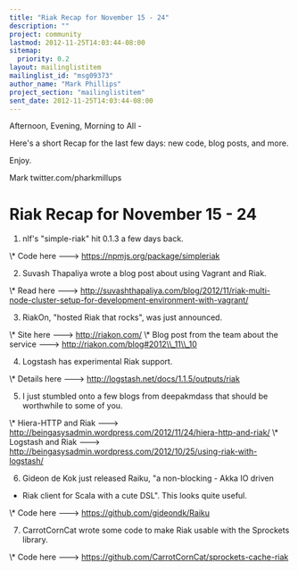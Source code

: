 ```yaml
---
title: "Riak Recap for November 15 - 24"
description: ""
project: community
lastmod: 2012-11-25T14:03:44-08:00
sitemap:
  priority: 0.2
layout: mailinglistitem
mailinglist_id: "msg09373"
author_name: "Mark Phillips"
project_section: "mailinglistitem"
sent_date: 2012-11-25T14:03:44-08:00
---
```



Afternoon, Evening, Morning to All -

Here's a short Recap for the last few days: new code, blog posts, and more.

Enjoy.

Mark
twitter.com/pharkmillups

Riak Recap for November 15 - 24
========================

1) nlf's "simple-riak" hit 0.1.3 a few days back.

\\* Code here ---&gt; https://npmjs.org/package/simpleriak

2) Suvash Thapaliya wrote a blog post about using Vagrant and Riak.

\\* Read here ---&gt;
http://suvashthapaliya.com/blog/2012/11/riak-multi-node-cluster-setup-for-development-environment-with-vagrant/

3) RiakOn, "hosted Riak that rocks", was just announced.

\\* Site here ---&gt; http://riakon.com/
\\* Blog post from the team about the service ---&gt;
http://riakon.com/blog#2012\\_11\\_10

4) Logstash has experimental Riak support.

\\* Details here ---&gt; http://logstash.net/docs/1.1.5/outputs/riak

5) I just stumbled onto a few blogs from deepakmdass that should be
worthwhile to some of you.

\\* Hiera-HTTP and Riak ---&gt;
http://beingasysadmin.wordpress.com/2012/11/24/hiera-http-and-riak/
\\* Logstash and Riak ---&gt;
http://beingasysadmin.wordpress.com/2012/10/25/using-riak-with-logstash/

6) Gideon de Kok just released Raiku, "a non-blocking - Akka IO driven
- Riak client for Scala with a cute DSL". This looks quite useful.

\\* Code here ---&gt; https://github.com/gideondk/Raiku

7) CarrotCornCat wrote some code to make Riak usable with the
Sprockets library.

\\* Code here ---&gt; https://github.com/CarrotCornCat/sprockets-cache-riak

